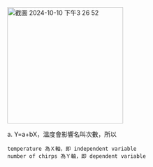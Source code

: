 <img width="265" alt="截圖 2024-10-10 下午3 26 52" src="https://github.com/user-attachments/assets/608819df-14a8-4db0-ac25-9f4fabe9a582">

a.  Y=a+bX，溫度會影響名叫次數，所以

    temperature 為Ｘ軸，即 independent variable 
    number of chirps 為Ｙ軸，即 dependent variable  
    
